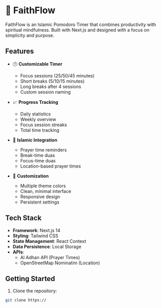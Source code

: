 # 🕋 FaithFlow

FaithFlow is an Islamic Pomodoro Timer that combines productivity with spiritual mindfulness. Built with Next.js and designed with a focus on simplicity and purpose.

## Features

- 🕒 **Customizable Timer**
  - Focus sessions (25/50/45 minutes)
  - Short breaks (5/10/15 minutes)
  - Long breaks after 4 sessions
  - Custom session naming

- 📈 **Progress Tracking**
  - Daily statistics
  - Weekly overview
  - Focus session streaks
  - Total time tracking

- 🌙 **Islamic Integration**
  - Prayer time reminders
  - Break-time duas
  - Focus-time duas
  - Location-based prayer times

- 🎨 **Customization**
  - Multiple theme colors
  - Clean, minimal interface
  - Responsive design
  - Persistent settings

## Tech Stack

- **Framework**: Next.js 14
- **Styling**: Tailwind CSS
- **State Management**: React Context
- **Data Persistence**: Local Storage
- **APIs**:
  - Al Adhan API (Prayer Times)
  - OpenStreetMap Nominatim (Location)

## Getting Started

1. Clone the repository:

```bash
git clone https://
